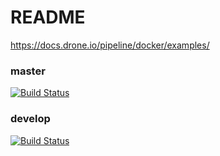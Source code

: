# README

https://docs.drone.io/pipeline/docker/examples/

### master
[![Build Status](http://home.louislabs.com:52101/api/badges/louiscklaw/drone-ci-playlist/status.svg?ref=refs/heads/master)](http://home.louislabs.com:52101/louiscklaw/drone-ci-playlist)


### develop
[![Build Status](http://home.louislabs.com:52101/api/badges/louiscklaw/drone-ci-playlist/status.svg?ref=refs/heads/develop)](http://home.louislabs.com:52101/louiscklaw/drone-ci-playlist)